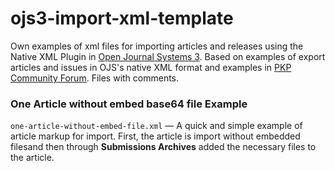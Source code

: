 # ojs3-import-xml-template
Own examples of xml files for importing articles and releases using the Native XML Plugin in [Open Journal Systems 3](https://pkp.sfu.ca/ojs/). Based on examples of export articles and issues in OJS's native XML format and examples in [PKP Community Forum](https://forum.pkp.sfu.ca/).
Files with comments.

### One Article without embed base64 file Example
```one-article-without-embed-file.xml``` — A quick and simple example of article markup for import. First, the article is import without embedded filesand then through **Submissions Archives** added the necessary files to the article.
